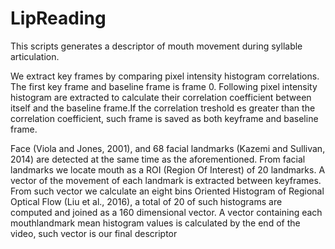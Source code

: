 # LipReading
This scripts generates a descriptor of mouth movement during syllable articulation. 

We extract key frames by comparing pixel intensity histogram correlations. The first key frame  and baseline frame is frame 0.  Following pixel intensity histogram are extracted to calculate their correlation coefficient between itself and the baseline frame.If the correlation treshold es greater than the correlation coefficient, such frame is saved as both keyframe and baseline frame.

Face (Viola and Jones, 2001), and 68 facial landmarks (Kazemi and Sullivan, 2014)
are detected at the same time as the aforementioned. From facial landmarks we locate mouth as  a ROI (Region Of Interest) of 20 landmarks. A vector of the movement of each landmark is extracted between keyframes. From such vector we calculate an eight bins Oriented Histogram of Regional Optical Flow (Liu et al., 2016), a total of 20  of such histograms are computed and joined as a 160 dimensional vector. A vector containing each mouthlandmark mean histogram values is calculated by the end of the video, such vector is our final descriptor
